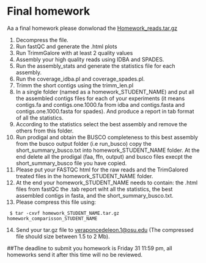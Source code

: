 # Final homework

Aa a final homework please donwlonad the [Homework_reads.tar.gz](https://osu.box.com/s/4ydgkdp2h1cygzvxkvjsg0o21x5ira9n)

1. Decompress the file.
2. Run fastQC and generate the .html plots
3. Run TrimmGalore with at least 2 quality values
4. Assembly your high quality reads using IDBA and SPADES.
5. Run the assembly_stats and generate the statistics file for each assembly.
6. Run the coverage_idba.pl and coverage_spades.pl.
8. Trimm the short contigs using the trimm_len.pl 
7. In a single folder (named as a homework_STUDENT_NAME) and put all the assembled contigs files for each of your experiments (it means contigs.fa and contigs.one.1000.fa
from idba and contigs.fasta and contigs.one.1000.fasta for spades). And produce a report in tab format of all the statistics.
8. According to the statistics select the best assembly and remove the others from this folder.
9. Run prodigal and obtain the BUSCO completeness to this best assembly from the busco output folder (i.e run_busco) copy the short_summary_busco.txt into homework_STUDENT_NAME folder. At the end delete all the prodigal (faa, ffn, output) and busco files execpt the short_summary_busco file you have copied.
10. Please put your FASTQC html for the raw reads and the TrimGalored treated files in the homework_STUDENT_NAME folder.
11. At the end your homework_STUDENT_NAME needs to contain: the .html files from fastQC the .tab report wiht all the statistics, the best assembled contigs in fasta, and the short_summary_busco.txt.
12. Please compress this file using:
 
```console
 $ tar -cxvf homework_STUDENT_NAME.tar.gz homework_comparisson_STUDENT_NAME
```
14. Send your tar.gz file to veraponcedeleon.1@osu.edu (The compressed file should size between 1.5 to 2 Mb).


##The deadline to submit you homework is Friday 31 11:59 pm, all homeworks send it after this time will no be reviewed.

